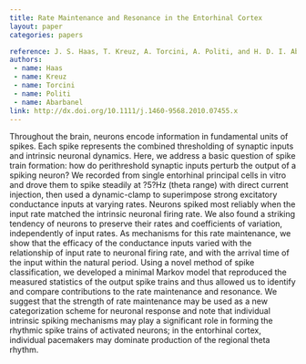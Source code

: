 ```yaml
---
title: Rate Maintenance and Resonance in the Entorhinal Cortex
layout: paper
categories: papers

reference: J. S. Haas, T. Kreuz, A. Torcini, A. Politi, and H. D. I. Abarbanel, “Rate maintenance and resonance in the entorhinal cortex,” Eur J Neurosci, Oct. 2010.
authors: 
 - name: Haas
 - name: Kreuz
 - name: Torcini
 - name: Politi
 - name: Abarbanel
link: http://dx.doi.org/10.1111/j.1460-9568.2010.07455.x
---
```


Throughout the brain, neurons encode information in fundamental units of spikes. Each spike represents the combined thresholding of synaptic inputs and intrinsic neuronal dynamics. Here, we address a basic question of spike train formation: how do perithreshold synaptic inputs perturb the output of a spiking neuron? We recorded from single entorhinal principal cells in vitro and drove them to spike steadily at ?5?Hz (theta range) with direct current injection, then used a dynamic-clamp to superimpose strong excitatory conductance inputs at varying rates. Neurons spiked most reliably when the input rate matched the intrinsic neuronal firing rate. We also found a striking tendency of neurons to preserve their rates and coefficients of variation, independently of input rates. As mechanisms for this rate maintenance, we show that the efficacy of the conductance inputs varied with the relationship of input rate to neuronal firing rate, and with the arrival time of the input within the natural period. Using a novel method of spike classification, we developed a minimal Markov model that reproduced the measured statistics of the output spike trains and thus allowed us to identify and compare contributions to the rate maintenance and resonance. We suggest that the strength of rate maintenance may be used as a new categorization scheme for neuronal response and note that individual intrinsic spiking mechanisms may play a significant role in forming the rhythmic spike trains of activated neurons; in the entorhinal cortex, individual pacemakers may dominate production of the regional theta rhythm.
